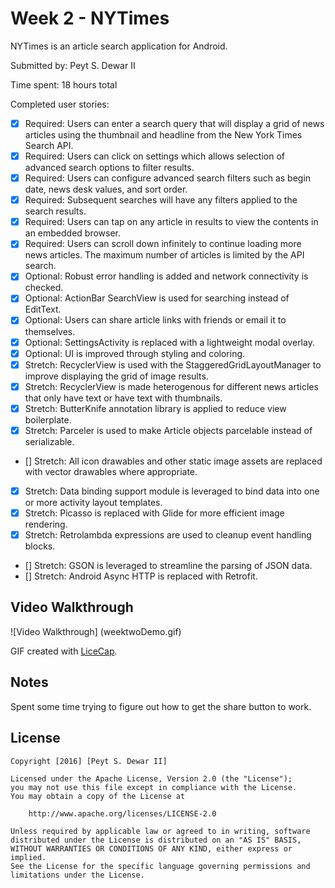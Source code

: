 # Week 2 - NYTimes

NYTimes is an article search application for Android.

Submitted by: Peyt S. Dewar II

Time spent: 18 hours total

Completed user stories:

 * [x] Required: Users can enter a search query that will display a grid of news articles using the thumbnail and headline from the New York Times Search API.
 * [x] Required: Users can click on settings which allows selection of advanced search options to filter results.
 * [x] Required: Users can configure advanced search filters such as begin date, news desk values, and sort order.
 * [x] Required: Subsequent searches will have any filters applied to the search results.
 * [x] Required: Users can tap on any article in results to view the contents in an embedded browser.
 * [x] Required: Users can scroll down infinitely to continue loading more news articles. The maximum number of articles is limited by the API search.
 * [x] Optional: Robust error handling is added and network connectivity is checked. 
 * [x] Optional: ActionBar SearchView is used for searching instead of EditText.
 * [x] Optional: Users can share article links with friends or email it to themselves.
 * [x] Optional: SettingsActivity is replaced with a lightweight modal overlay.
 * [x] Optional: UI is improved through styling and coloring.
 * [x] Stretch: RecyclerView is used with the StaggeredGridLayoutManager to improve displaying the grid of image results.
 * [x] Stretch: RecyclerView is made heterogenous for different news articles that only have text or have text with thumbnails.
 * [x] Stretch: ButterKnife annotation library is applied to reduce view boilerplate.
 * [x] Stretch: Parceler is used to make Article objects parcelable instead of serializable.
 * [] Stretch: All icon drawables and other static image assets are replaced with vector drawables where appropriate.
 * [x] Stretch: Data binding support module is leveraged to bind data into one or more activity layout templates.
 * [x] Stretch: Picasso is replaced with Glide for more efficient image rendering.
 * [x] Stretch: Retrolambda expressions are used to cleanup event handling blocks.
 * [] Stretch: GSON is leveraged to streamline the parsing of JSON data.
 * [] Stretch: Android Async HTTP is replaced with Retrofit.

## Video Walkthrough 

![Video Walkthrough] (weektwoDemo.gif)

GIF created with [LiceCap](http://www.cockos.com/licecap/).

## Notes

Spent some time trying to figure out how to get the share button to work.

## License

    Copyright [2016] [Peyt S. Dewar II]

    Licensed under the Apache License, Version 2.0 (the "License");
    you may not use this file except in compliance with the License.
    You may obtain a copy of the License at

        http://www.apache.org/licenses/LICENSE-2.0

    Unless required by applicable law or agreed to in writing, software
    distributed under the License is distributed on an "AS IS" BASIS,
    WITHOUT WARRANTIES OR CONDITIONS OF ANY KIND, either express or implied.
    See the License for the specific language governing permissions and
    limitations under the License.
